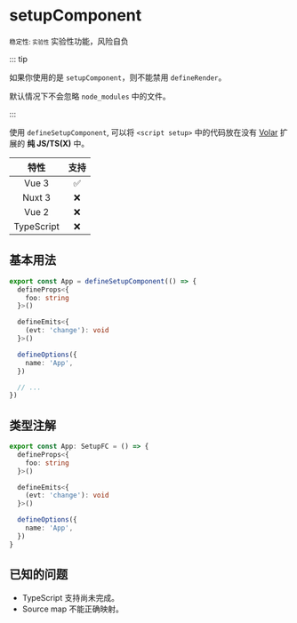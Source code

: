 # setupComponent

<small mr-2>
  稳定性: <code class="!text-red-600">实验性</code>
</small>
<WarnBadge>实验性功能，风险自负</WarnBadge>

::: tip

如果你使用的是 `setupComponent`，则不能禁用 `defineRender`。

默认情况下不会忽略 `node_modules` 中的文件。

:::

<!-- defineSetupComponent，<script setup>  [Volar](https://github.com/johnsoncodehk/volar) 的纯 JS/TS(X) 中 -->

使用 `defineSetupComponent`, 可以将 `<script setup>` 中的代码放在没有 [Volar](https://github.com/johnsoncodehk/volar) 扩展的 **纯 JS/TS(X)** 中。

|    特性    |        支持        |
| :--------: | :----------------: |
|   Vue 3    | :white_check_mark: |
|   Nuxt 3   |        :x:         |
|   Vue 2    |        :x:         |
| TypeScript |        :x:         |

## 基本用法

```ts
export const App = defineSetupComponent(() => {
  defineProps<{
    foo: string
  }>()

  defineEmits<{
    (evt: 'change'): void
  }>()

  defineOptions({
    name: 'App',
  })

  // ...
})
```

## 类型注解

```ts
export const App: SetupFC = () => {
  defineProps<{
    foo: string
  }>()

  defineEmits<{
    (evt: 'change'): void
  }>()

  defineOptions({
    name: 'App',
  })
}
```

## 已知的问题

- TypeScript 支持尚未完成。
- Source map 不能正确映射。
